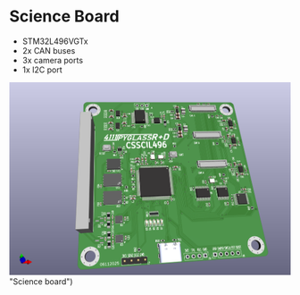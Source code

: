 # Science Board

- STM32L496VGTx
- 2x CAN buses
- 3x camera ports
- 1x I2C port

![Science board](sci_board_wo_switches/sci_board_wo_switches_front.png) "Science board")
